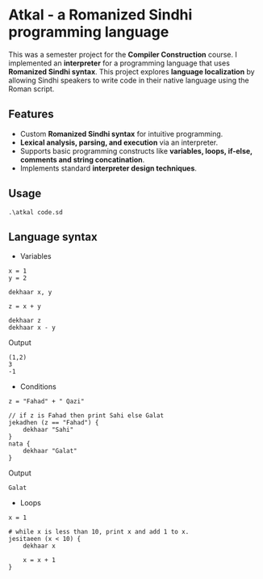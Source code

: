 # Atkal - a Romanized Sindhi programming language

This was a semester project for the **Compiler Construction** course. I implemented an **interpreter** for a programming language that uses **Romanized Sindhi syntax**. This project explores **language localization** by allowing Sindhi speakers to write code in their native language using the Roman script.  

## Features  
- Custom **Romanized Sindhi syntax** for intuitive programming.  
- **Lexical analysis, parsing, and execution** via an interpreter.  
- Supports basic programming constructs like **variables, loops, if-else, comments and string concatination**.  
- Implements standard **interpreter design techniques**.

## Usage
```.\atkal code.sd```

## Language syntax
- Variables
```
x = 1
y = 2

dekhaar x, y

z = x + y

dekhaar z
dekhaar x - y
```
Output
```
(1,2)
3
-1
```

- Conditions
```
z = "Fahad" + " Qazi"

// if z is Fahad then print Sahi else Galat
jekadhen (z == "Fahad") {
    dekhaar "Sahi"
}
nata {
    dekhaar "Galat"
}
```
Output
```
Galat
```

- Loops
```
x = 1

# while x is less than 10, print x and add 1 to x.
jesitaeen (x < 10) {
    dekhaar x

    x = x + 1
}
```
